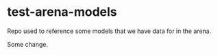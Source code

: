 # test-arena-models
Repo used to reference some models that we have data for in the arena.

Some change.
